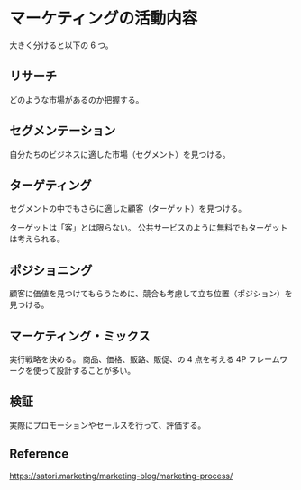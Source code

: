 # マーケティングの活動内容

大きく分けると以下の 6 つ。

## リサーチ

どのような市場があるのか把握する。

## セグメンテーション

自分たちのビジネスに適した市場（セグメント）を見つける。

## ターゲティング

セグメントの中でもさらに適した顧客（ターゲット）を見つける。

ターゲットは「客」とは限らない。
公共サービスのように無料でもターゲットは考えられる。

## ポジショニング

顧客に価値を見つけてもらうために、競合も考慮して立ち位置（ポジション）を見つける。

## マーケティング・ミックス

実行戦略を決める。
商品、価格、販路、販促、の 4 点を考える 4P フレームワークを使って設計することが多い。

## 検証

実際にプロモーションやセールスを行って、評価する。

## Reference

https://satori.marketing/marketing-blog/marketing-process/
